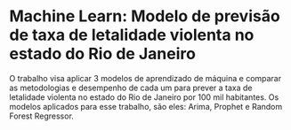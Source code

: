 # Machine Learn: Modelo de previsão de taxa de letalidade violenta no estado do Rio de Janeiro

O trabalho visa aplicar 3 modelos de aprendizado de máquina e comparar as metodologias e desempenho de cada um para prever a taxa de letalidade violenta no estado do Rio de Janeiro por 100 mil habitantes. Os modelos aplicados para esse trabalho, são eles: Arima, Prophet e Random Forest Regressor.
